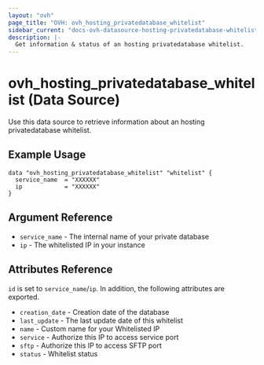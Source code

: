 ```yaml
---
layout: "ovh"
page_title: "OVH: ovh_hosting_privatedatabase_whitelist"
sidebar_current: "docs-ovh-datasource-hosting-privatedatabase-whitelist"
description: |-
  Get information & status of an hosting privatedatabase whitelist.
---
```


# ovh_hosting_privatedatabase_whitelist (Data Source)

Use this data source to retrieve information about an hosting privatedatabase whitelist.

## Example Usage

```hcl
data "ovh_hosting_privatedatabase_whitelist" "whitelist" {
  service_name  = "XXXXXX"
  ip            = "XXXXXX"
}
```

## Argument Reference

* `service_name` - The internal name of your private database
* `ip` - The whitelisted IP in your instance

## Attributes Reference

`id` is set to `service_name`/`ip`. In addition, the following attributes are exported.

* `creation_date` - Creation date of the database
* `last_update` - The last update date of this whitelist
* `name` - Custom name for your Whitelisted IP
* `service` - Authorize this IP to access service port
* `sftp` - Authorize this IP to access SFTP port
* `status` - Whitelist status